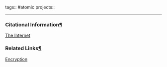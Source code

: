 tags:: #atomic projects::[](https://natmeng.github.io/memx2/atomic/The_Internet/)



---

### Citational Information[¶](https://natmeng.github.io/memx2/sources/The_Internet/#citational-information "Permanent link")

[The Internet](https://natmeng.github.io/memx2/sources/The_Internet/) 

### Related Links[¶](https://natmeng.github.io/memx2/atomic/The_Inteernet/#related-links "Permanent link")

[Encryption](https://natmeng.github.io/memx2/sources/Encryption/) 